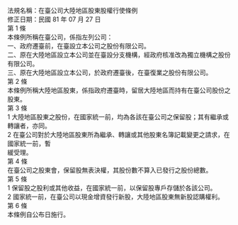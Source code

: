 法規名稱：在臺公司大陸地區股東股權行使條例  
修正日期：民國 81 年 07 月 27 日  
第 1 條  
本條例所稱在臺公司，係指左列公司：  
一、政府遷臺前，在臺設立本公司之股份有限公司。  
二、原在大陸地區設立本公司並在臺設分支機構，經政府核准改為獨立機構之股份有限公司。  
三、原在大陸地區設立本公司，於政府遷臺後，在臺復業之股份有限公司。  
第 2 條  
本條例所稱大陸地區股東，係指政府遷臺時，留居大陸地區而持有在臺公司股份之股東。  
第 3 條  
1 大陸地區股東之股份，在國家統一前，均為各該在臺公司之保留股；其有繼承或轉讓者，亦同。  
2 在臺公司對於大陸地區股東所為繼承、轉讓或其他股東名簿記載變更之請求，在國家統一前，暫  
緩受理。  
第 4 條  
在臺公司之股東會，保留股無表決權，其股份數不算入已發行之股份總數。  
第 5 條  
1 保留股之股利或其他收益，在國家統一前，以保留股專戶存儲於各該公司。  
2 國家統一前，在臺公司以現金增資發行新股，大陸地區股東無新股認購權利。  
第 6 條  
本條例自公布日施行。  


